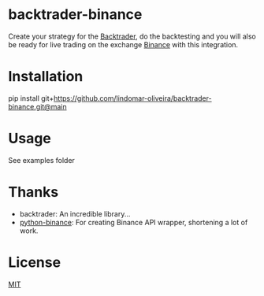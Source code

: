 # backtrader-binance

Create your strategy for the [Backtrader](https://www.backtrader.com), do the backtesting and you will also be ready for live trading on the exchange [Binance](https://www.binance.com/pt-PT/register?ref=D9K8QI13) with this integration.

Installation
============

pip install git+https://github.com/lindomar-oliveira/backtrader-binance.git@main

Usage
=====

See examples folder

Thanks
======

- backtrader: An incredible library...
- [python-binance](https://github.com/sammchardy/python-binance): For creating Binance API wrapper, shortening a lot of work.

License
=======

[MIT](https://choosealicense.com/licenses/mit)
